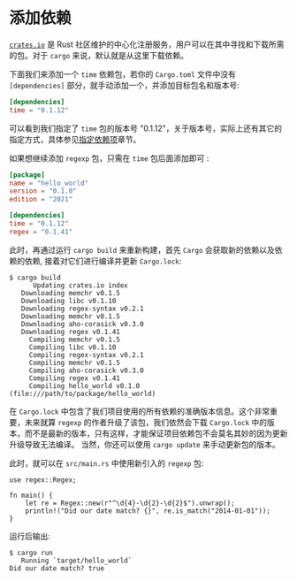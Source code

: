 # 添加依赖

[`crates.io`](https://crates.io) 是 Rust 社区维护的中心化注册服务，用户可以在其中寻找和下载所需的包。对于 `cargo` 来说，默认就是从这里下载依赖。

下面我们来添加一个 `time` 依赖包，若你的 `Cargo.toml` 文件中没有 `[dependencies]` 部分，就手动添加一个，并添加目标包名和版本号:

```toml
[dependencies]
time = "0.1.12"
```

可以看到我们指定了 `time` 包的版本号 "0.1.12"，关于版本号，实际上还有其它的指定方式，具体参见[指定依赖项](https://course.rs/cargo/reference/specify-deps.html)章节。

如果想继续添加 `regexp` 包，只需在 `time` 包后面添加即可 :

```toml
[package]
name = "hello_world"
version = "0.1.0"
edition = "2021"

[dependencies]
time = "0.1.12"
regex = "0.1.41"
```

此时，再通过运行 `cargo build` 来重新构建，首先 `Cargo` 会获取新的依赖以及依赖的依赖, 接着对它们进行编译并更新 `Cargo.lock`:

```shell
$ cargo build
      Updating crates.io index
   Downloading memchr v0.1.5
   Downloading libc v0.1.10
   Downloading regex-syntax v0.2.1
   Downloading memchr v0.1.5
   Downloading aho-corasick v0.3.0
   Downloading regex v0.1.41
     Compiling memchr v0.1.5
     Compiling libc v0.1.10
     Compiling regex-syntax v0.2.1
     Compiling memchr v0.1.5
     Compiling aho-corasick v0.3.0
     Compiling regex v0.1.41
     Compiling hello_world v0.1.0 (file:///path/to/package/hello_world)
```

在 `Cargo.lock` 中包含了我们项目使用的所有依赖的准确版本信息。这个非常重要，未来就算 `regexp` 的作者升级了该包，我们依然会下载 `Cargo.lock` 中的版本，而不是最新的版本，只有这样，才能保证项目依赖包不会莫名其妙的因为更新升级导致无法编译。 当然，你还可以使用 `cargo update` 来手动更新包的版本。

此时，就可以在 `src/main.rs` 中使用新引入的 `regexp` 包:

```rust,ignore,mdbook-runnable
use regex::Regex;

fn main() {
    let re = Regex::new(r"^\d{4}-\d{2}-\d{2}$").unwrap();
    println!("Did our date match? {}", re.is_match("2014-01-01"));
}
```

运行后输出:

```shell
$ cargo run
   Running `target/hello_world`
Did our date match? true
```
